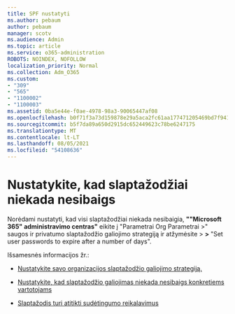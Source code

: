 ```yaml
---
title: SPF nustatyti
ms.author: pebaum
author: pebaum
manager: scotv
ms.audience: Admin
ms.topic: article
ms.service: o365-administration
ROBOTS: NOINDEX, NOFOLLOW
localization_priority: Normal
ms.collection: Adm_O365
ms.custom:
- "309"
- "565"
- "1100002"
- "1100003"
ms.assetid: 0ba5e44e-f0ae-4978-98a3-90065447af08
ms.openlocfilehash: b0f71f3a73d159878e29a5aca2fc61aa177471205469bd7f941daf2a67bdcb68
ms.sourcegitcommit: b5f7da89a650d2915dc652449623c78be6247175
ms.translationtype: MT
ms.contentlocale: lt-LT
ms.lasthandoff: 08/05/2021
ms.locfileid: "54108636"
---
```

# <a name="set-passwords-to-never-expire"></a>Nustatykite, kad slaptažodžiai niekada nesibaigs

Norėdami nustatyti, kad visi slaptažodžiai niekada nesibaigia, **""Microsoft 365" administravimo centras"** eikite į "Parametrai Org Parametrai >" saugos ir privatumo slaptažodžio galiojimo strategiją ir atžymėsite  >  **[](https://portal.office.com/adminportal/home#/settings/security)  >  [](https://portal.microsoft.com/Adminportal/Home#/Settings/SecurityPrivacy/:/Settings/L1/PasswordPolicy)** "Set user passwords to expire after a number of days".
  
Išsamesnės informacijos žr.:

- [Nustatykite savo organizacijos slaptažodžio galiojimo strategiją.](https://docs.microsoft.com/microsoft-365/admin/manage/set-password-expiration-policy)
  
- [Nustatykite, kad slaptažodžio galiojimas niekada nesibaigs konkretiems vartotojams](https://docs.microsoft.com/microsoft-365/admin/add-users/set-password-to-never-expire)

- [Slaptažodis turi atitikti sudėtingumo reikalavimus](https://docs.microsoft.com/windows/security/threat-protection/security-policy-settings/password-must-meet-complexity-requirements)
  